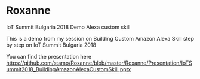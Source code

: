 # Roxanne
IoT Summit Bulgaria 2018 Demo Alexa custom skill

This is a demo from my session on Building Custom Amazon Alexa Skill step by step on IoT Summit Bulgaria 2018

You can find the presentation here https://github.com/stamo/Roxanne/blob/master/Roxanne/Presentation/IoTSummit2018_BuildingAmazonAlexaCustomSkill.pptx
